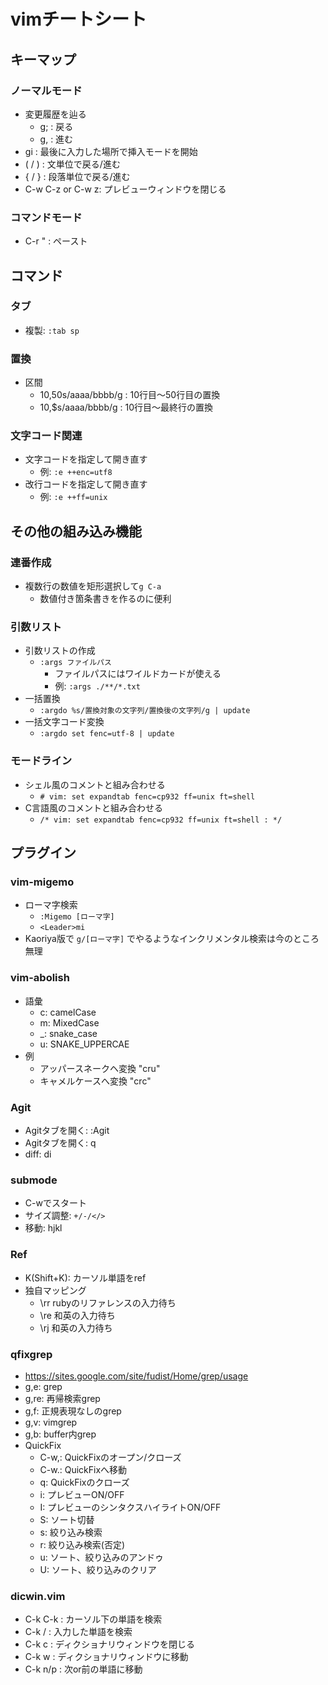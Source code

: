 # vimチートシート
## キーマップ
### ノーマルモード
- 変更履歴を辿る
	- g; : 戻る
	- g, : 進む
- gi : 最後に入力した場所で挿入モードを開始
- ( / ) : 文単位で戻る/進む
- { / } : 段落単位で戻る/進む
- C-w C-z or C-w z: プレビューウィンドウを閉じる
### コマンドモード
- C-r " : ペースト

## コマンド
### タブ
- 複製: `:tab sp`
### 置換
- 区間
	- 10,50s/aaaa/bbbb/g : 10行目～50行目の置換
	- 10,$s/aaaa/bbbb/g : 10行目～最終行の置換
### 文字コード関連
- 文字コードを指定して開き直す
	- 例: `:e ++enc=utf8`
- 改行コードを指定して開き直す
	- 例: `:e ++ff=unix`

## その他の組み込み機能
### 連番作成
- 複数行の数値を矩形選択して`g C-a`
    - 数値付き箇条書きを作るのに便利

### 引数リスト
- 引数リストの作成
	- `:args ファイルパス`
		- ファイルパスにはワイルドカードが使える
		- 例: `:args ./**/*.txt`
- 一括置換
	- `:argdo %s/置換対象の文字列/置換後の文字列/g | update`
- 一括文字コード変換
	- `:argdo set fenc=utf-8 | update`
### モードライン
- シェル風のコメントと組み合わせる
	- `# vim: set expandtab fenc=cp932 ff=unix ft=shell`
- C言語風のコメントと組み合わせる
	- `/* vim: set expandtab fenc=cp932 ff=unix ft=shell : */`

## プラグイン
### vim-migemo
- ローマ字検索
	- `:Migemo [ローマ字]`
	- `<Leader>mi`
- Kaoriya版で `g/[ローマ字]` でやるようなインクリメンタル検索は今のところ無理

### vim-abolish
- 語彙
	- c: camelCase
	- m: MixedCase
	- _: snake_case
	- u: SNAKE_UPPERCAE
- 例
	- アッパースネークヘ変換 "cru"
	- キャメルケースへ変換 "crc"

### Agit
- Agitタブを開く: :Agit
- Agitタブを開く: q
- diff: di

### submode
- C-wでスタート
- サイズ調整: `+/-/</>`
- 移動: hjkl

### Ref
- K(Shift+K): カーソル単語をref
- 独自マッピング
	- \rr rubyのリファレンスの入力待ち
	- \re 和英の入力待ち
	- \rj 和英の入力待ち

### qfixgrep
- https://sites.google.com/site/fudist/Home/grep/usage
- g,e: grep
- g,re: 再帰検索grep
- g,f: 正規表現なしのgrep
- g,v: vimgrep
- g,b: buffer内grep
- QuickFix
	- C-w,: QuickFixのオープン/クローズ
	- C-w.: QuickFixへ移動
	- q: QuickFixのクローズ
	- i: プレビューON/OFF
	- I: プレビューのシンタクスハイライトON/OFF
	- S: ソート切替
	- s: 絞り込み検索
	- r: 絞り込み検索(否定)
	- u: ソート、絞り込みのアンドゥ
	- U: ソート、絞り込みのクリア

### dicwin.vim
- C-k C-k : カーソル下の単語を検索
- C-k /   : 入力した単語を検索
- C-k c   : ディクショナリウィンドウを閉じる
- C-k w   : ディクショナリウィンドウに移動
- C-k n/p : 次or前の単語に移動

